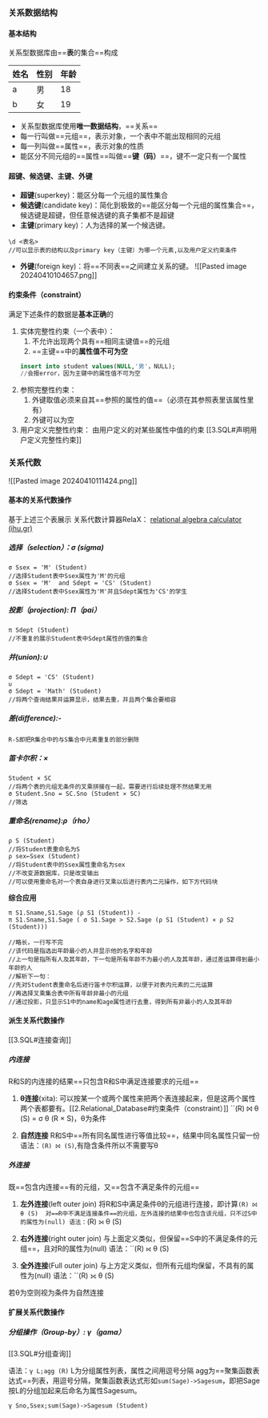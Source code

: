 ### 关系数据结构

#### 基本结构

关系型数据库由==**表**的集合==构成

| 姓名  | 性别  | 年龄  |
| --- | --- | --- |
| a   | 男   | 18  |
| b   | 女   | 19  |
- 关系型数据库使用**唯一数据结构**，==关系==
- 每一行叫做==元组==，表示对象，一个表中不能出现相同的元组
- 每一列叫做==属性==，表示对象的性质
- 能区分不同元组的==属性==叫做==**键（码）**==，键不一定只有一个属性

#### 超键、候选键、主键、外键

- **超键**(superkey)：能区分每一个元组的属性集合
- **候选键**(candidate key)：简化到极致的==能区分每一个元组的属性集合==，候选键是超键，但任意候选键的真子集都不是超键
- **主键**(primary key)：人为选择的某一个候选键。
```
\d <表名>
//可以显示表的结构以及primary key（主键）为哪一个元素,以及用户定义约束条件
```
- **外键**(foreign key)：将==不同表==之间建立关系的键。
![[Pasted image 20240410104657.png]]

#### 约束条件（constraint）
满足下述条件的数据是**基本正确**的

1. 实体完整性约束（一个表中）：
	1. 不允许出现两个具有==相同主键值==的元组
	2. ==主键==中的**属性值不可为空**
	```SQL
	insert into student values(NULL,'男'，NULL);
	//会报error，因为主键中的属性值不可为空
	```
2. 参照完整性约束：
	1. 外键取值必须来自其==参照的属性的值==（必须在其参照表里该属性里有）
	2. 外键可以为空
3. 用户定义完整性约束：
	由用户定义的对某些属性中值的约束
	[[3.SQL#声明用户定义完整性约束]]


### 关系代数

![[Pasted image 20240410111424.png]]
#### 基本的关系代数操作
基于上述三个表展示
关系代数计算器RelaX：
[relational algebra calculator (ihu.gr)](https://nireas.iee.ihu.gr/relax/calc.htm)
##### 选择（selection）：σ (sigma)
```
σ Ssex = 'M' (Student)
//选择Student表中Ssex属性为'M'的元组
σ Ssex = 'M'  and Sdept = 'CS' (Student)
//选择Student表中Ssex属性为'M'并且Sdept属性为'CS'的学生
```
##### 投影（projection): Π（pai）
```
π Sdept (Student)
//不重复的展示Student表中Sdept属性的值的集合
```
##### **并(union):∪**
```
σ Sdept = 'CS' (Student)
∪
σ Sdept = 'Math' (Student)
//将两个查询结果并运算显示，结果去重，并且两个集合要相容
```
##### **差(difference):-**
	R-S即把R集合中的与S集合中元素重复的部分删除
##### **笛卡尔积：×**
```
Student × SC
//将两个表的元组无条件的叉乘拼接在一起，需要进行后续处理不然结果无用
σ Student.Sno = SC.Sno (Student ⨯ SC)
//筛选
```
##### **重命名(rename):ρ**（rho）
```
ρ S (Student)
//将Student表重命名为S
ρ sex←Ssex (Student)
//将Student表中的Ssex属性重命名为sex
//不改变源数据库，只是改变输出
//可以使用重命名对一个表自身进行叉乘以后进行表内二元操作，如下方代码块
```

**综合应用**
```
π S1.Sname,S1.Sage (ρ S1 (Student)) -
π S1.Sname,S1.Sage ( σ S1.Sage > S2.Sage (ρ S1 (Student) ⨯ ρ S2 (Student)))

//略长，一行写不完
//该代码是指选出年龄最小的人并显示他的名字和年龄
//上一句是指所有人及其年龄，下一句是所有年龄不为最小的人及其年龄，通过差运算得到最小年龄的人
//解析下一句：
//先对Student表重命名后进行笛卡尔积运算，以便于对表内元素的二元运算
//再选择叉乘集合表中所有年龄非最小的元组
//通过投影，只显示S1中的name和age属性进行去重，得到所有非最小的人及其年龄
```

#### 派生关系代数操作
[[3.SQL#连接查询]]

##### 内连接
R和S的内连接的结果==只包含R和S中满足连接要求的元组==
 
1.  **θ连接**(xita):
	可以按某一个或两个属性来把两个表连接起来，但是这两个属性两个表都要有。[[2.Relational_Database#约束条件（constraint）]]
	``(R) ⨝ θ (S) = σ θ (R × S)，θ为条件

2. **自然连接**
	R和S中==所有同名属性进行等值比较==，结果中同名属性只留一份
	语法：`(R) ⨝ (S)`,有隐含条件所以不需要写θ

##### 外连接
既==包含内连接==有的元组，又==包含不满足条件的元组==

1. **左外连接**(left outer join)
	将R和S中满足条件θ的元组进行连接，即计算``(R) ⨝ θ (S) 
	对==R中不满足连接条件==的元组，左外连接的结果中也包含该元组，只不过S中的属性为(null)
	语法：``(R) ⟕ θ (S)

2. **右外连接**(right outer join)
	与上面定义类似，但保留==S中的不满足条件的元组==，且对R的属性为(null)
	语法：``(R) ⟖ θ (S)
	
3. **全外连接**(Full outer join)
	与上方定义类似，但所有元组均保留，不具有的属性为(null)
	语法：``(R) ⟗ θ (S)

若θ为空则视为条件为自然连接

#### 扩展关系代数操作

##### **分组操作**（Group-by）: γ（gama）
[[3.SQL#分组查询]]

语法：``γ L;agg (R)``
	L为分组属性列表，属性之间用逗号分隔
	agg为==聚集函数表达式==列表，用逗号分隔，聚集函数表达式形如`sum(Sage)->Sagesum`，即把Sage按L的分组加起来后命名为属性Sagesum。
```
γ Sno,Ssex;sum(Sage)->Sagesum (Student)
```